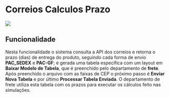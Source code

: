 # Correios Calculos Prazo

![](http://developers.connectparts.com.br/imagens/CorreiosCalculosPrazo01.png)

## Funcionalidade

Nesta funcionalidade o sistema consulta a API dos correios e retorna o prazo \(dias\) de entrega do produto, seguindo cada forma de envio **PAC\_SEDEX** e **PAC-GF**; é gerada uma tabela específica com um layout em **Baixar Modelo de Tabela**, que é preenchido pelo departamento de **frete**. Após preenchido o arquivo com as faixas de CEP o próximo passo é **Enviar Nova Tabela** e por último **Processar Tabela Enviada**. O departamento de frete utiliza esta tabela com os prazos para executar os cálculos feito nas simulações.


